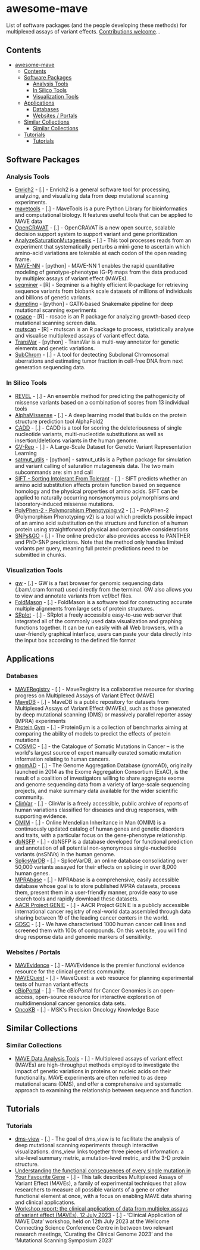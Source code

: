 # awesome\-mave


List of software packages (and the people developing these methods) for multiplexed assays of variant effects.
[Contributions welcome](https://github.com/Constantiam-Biosciences-Inc/awesome-mave/blob/master/CONTRIBUTING.md)...


## Contents



* [awesome\-mave](#awesome-mave)
	+ [Contents](#contents)
	+ [Software Packages](#software-packages)
		- [Analysis Tools](#analysis-tools)
		- [In Silico Tools](#in-silico-tools)
		- [Visualization Tools](#visualization-tools)
	+ [Applications](#applications)
		- [Databases](#databases)
		- [Websites / Portals](#websites-portals)
	+ [Similar Collections](#similar-collections)
		- [Similar Collections](#similar-collections_1)
	+ [Tutorials](#tutorials)
		- [Tutorials](#tutorials_1)



## Software Packages


### Analysis Tools


* [Enrich2](https://enrich2.readthedocs.io/en/latest/) \- \[.] \- Enrich2 is a general software tool for processing, analyzing, and visualizing data from deep mutational scanning experiments.
* [mavetools](https://www.mavedb.org/docs/mavetools/index.html) \- \[.] \- MaveTools is a pure Python Library for bioinformatics and computational biology. It features useful tools that can be applied to MAVE data
* [OpenCRAVAT](https://opencravat.org/index.html) \- \[.] \- OpenCRAVAT is a new open source, scalable decision support system to support variant and gene prioritization
* [AnalyzeSaturationMutagenesis](https://gatk.broadinstitute.org/hc/en-us/articles/360046789232-AnalyzeSaturationMutagenesis-BETA) \- \[.] \- This tool processes reads from an experiment that systematically perturbs a mini\-gene to ascertain which amino\-acid variations are tolerable at each codon of the open reading frame.
* [MAVE\-NN](https://mavenn.readthedocs.io/en/latest/) \- \[python] \- MAVE\-NN 1 enables the rapid quantitative modeling of genotype\-phenotype (G\-P) maps from the data produced by multiplex assays of variant effect (MAVEs).
* [seqminer](https://github.com/zhanxw/seqminer) \- \[R] \- Seqminer is a highly efficient R\-package for retrieving sequence variants from biobank scale datasets of millions of individuals and billions of genetic variants.
* [dumpling](https://github.com/odcambc/dumpling) \- \[python] \- GATK\-based Snakemake pipeline for deep mutational scanning experiments
* [rosace](https://github.com/pimentellab/rosace) \- \[R] \- rosace is an R package for analyzing growth\-based deep mutational scanning screen data.
* [mutscan](https://github.com/fmicompbio/mutscan) \- \[R] \- mutscan is an R package to process, statistically analyse and visualise multiplexed assays of variant effect data.
* [TransVar](https://github.com/zwdzwd/transvar) \- \[python] \- TransVar is a multi\-way annotator for genetic elements and genetic variations.
* [SubChrom](https://github.com/MullighanLab/SubChrom) \- \[.] \- A tool for dectecting Subclonal Chromosomal aberrations and estimating tumor fraction in cell\-free DNA from next generation sequencing data.


### In Silico Tools


* [REVEL](https://sites.google.com/site/revelgenomics/) \- \[.] \- An ensemble method for predicting the pathogenicity of missense variants based on a combination of scores from 13 individual tools
* [AlphaMissense](https://alphamissense.hegelab.org/) \- \[.] \- A deep learning model that builds on the protein structure prediction tool AlphaFold2
* [CADD](https://cadd.gs.washington.edu/) \- \[.] \- CADD is a tool for scoring the deleteriousness of single nucleotide variants, multi\-nucleotide substitutions as well as insertion/deletions variants in the human genome.
* [GV\-Rep](https://github.com/bowang-lab/genomic-FM) \- \[.] \- A Large\-Scale Dataset for Genetic Variant Representation Learning
* [satmut\_utils](https://github.com/ijhoskins/satmut_utils)  \- \[python] \- satmut\_utils is a Python package for simulation and variant calling of saturation mutagenesis data. The two main subcommands are: sim and call
* [SIFT \- Sorting Intolerant From Tolerant](https://sift.bii.a-star.edu.sg/) \- \[.] \- SIFT predicts whether an amino acid substitution affects protein function based on sequence homology and the physical properties of amino acids. SIFT can be applied to naturally occurring nonsynonymous polymorphisms and laboratory\-induced missense mutations.
* [PolyPhen\-2 \- Polymorphism Phenotyping v2](http://genetics.bwh.harvard.edu/pph2/) \- \[.] \- PolyPhen\-2 (Polymorphism Phenotyping v2\) is a tool which predicts possible impact of an amino acid substitution on the structure and function of a human protein using straightforward physical and comparative considerations
* [SNPs\&GO](https://snps.biofold.org/snps-and-go/snps-and-go.html) \- \[.] \- The online predictor also provides access to PANTHER and PhD\-SNP predictions. Note that the method only handles limited variants per query, meaning full protein predictions need to be submitted in chunks.


### Visualization Tools


* [gw](https://github.com/kcleal/gw/tree/master) \- \[.] \- GW is a fast browser for genomic sequencing data (.bam/.cram format) used directly from the terminal. GW also allows you to view and annotate variants from vcf/bcf files.
* [FoldMason](https://github.com/steineggerlab/foldmason) \- \[.] \- FoldMason is a software tool for constructing accurate multiple alignments from large sets of protein structures.
* [SRplot](https://www.bioinformatics.com.cn/srplot) \- \[.] \- SRplot a freely accessible easy\-to\-use web server that integrated all of the commonly used data visualization and graphing functions together. It can be run easily with all Web browsers, with a user\-friendly graphical interface, users can paste your data directly into the input box according to the defined file format


## Applications


### Databases


* [MAVERegistry](https://registry.varianteffect.org/)  \- \[.] \- MaveRegistry is a collaborative resource for sharing progress on Multiplexed Assays of Variant Effect (MAVE)
* [MaveDB](https://www.mavedb.org/) \- \[.] \- MaveDB is a public repository for datasets from Multiplexed Assays of Variant Effect (MAVEs), such as those generated by deep mutational scanning (DMS) or massively parallel reporter assay (MPRA) experiments
* [Protein Gym](https://proteingym.org/) \- \[.] \- ProteinGym is a collection of benchmarks aiming at comparing the ability of models to predict the effects of protein mutations
* [COSMIC](https://cancer.sanger.ac.uk/cosmic) \- \[.] \- the Catalogue of Somatic Mutations in Cancer – is the world's largest source of expert manually curated somatic mutation information relating to human cancers.
* [gnomAD](https://gnomad.broadinstitute.org/) \- \[.] \- The Genome Aggregation Database (gnomAD), originally launched in 2014 as the Exome Aggregation Consortium (ExAC), is the result of a coalition of investigators willing to share aggregate exome and genome sequencing data from a variety of large\-scale sequencing projects, and make summary data available for the wider scientific community.
* [ClinVar](https://www.ncbi.nlm.nih.gov/clinvar/) \- \[.] \- ClinVar is a freely accessible, public archive of reports of human variations classified for diseases and drug responses, with supporting evidence.
* [OMIM](https://www.omim.org/) \- \[.] \- Online Mendelian Inheritance in Man (OMIM) is a continuously updated catalog of human genes and genetic disorders and traits, with a particular focus on the gene\-phenotype relationship.
* [dbNSFP](https://sites.google.com/site/jpopgen/dbNSFP) \- \[.] \- dbNSFP is a database developed for functional prediction and annotation of all potential non\-synonymous single\-nucleotide variants (nsSNVs) in the human genome.
* [SplicsVarDB](https://compbio.ccia.org.au/splicevardb/) \- \[.] \- SpliceVarDB, an online database consolidating over 50,000 variants assayed for their effects on splicing in over 8,000 human genes.
* [MPRAbase](https://github.com/Ahituv-lab/mprabase) \- \[.] \- MPRAbase is a comprehensive, easily accessible database whose goal is to store published MPRA datasets, process them, present them in a user\-friendly manner, provide easy to use search tools and rapidly download these datasets.
* [AACR Project GENIE](https://www.synapse.org/Synapse:syn7222066/tables/) \- \[.] \- AACR Project GENIE is a publicly accessible international cancer registry of real\-world data assembled through data sharing between 19 of the leading cancer centers in the world.
* [GDSC](https://www.cancerrxgene.org/) \- \[.] \- We have characterised 1000 human cancer cell lines and screened them with 100s of compounds. On this website, you will find drug response data and genomic markers of sensitivity.


### Websites / Portals


* [MAVEvidence](https://mavevidence.com/)  \- \[.] \- MAVEvidence is the premier functional evidence resource for the clinical genetics community.
* [MAVEQuest](https://mavequest.varianteffect.org/) \- \[.] \- MaveQuest: a web resource for planning experimental tests of human variant effects
* [cBioPortal](https://www.cbioportal.org/) \- \[.] \- The cBioPortal for Cancer Genomics is an open\-access, open\-source resource for interactive exploration of multidimensional cancer genomics data sets.
* [OncoKB](https://www.oncokb.org/) \- \[.] \- MSK's Precision Oncology Knowledge Base


## Similar Collections


### Similar Collections


* [MAVE Data Analysis Tools](https://www.varianteffect.org/analysis-tools) \- \[.] \- Multiplexed assays of variant effect (MAVEs) are high\-throughput methods employed to investigate the impact of genetic variations in proteins or nucleic acids on their functionality. MAVE experiments are often referred to as deep mutational scans (DMS), and offer a comprehensive and systematic approach to examining the relationship between sequence and function.


## Tutorials


### Tutorials


* [dms\-view](https://dms-view.github.io/docs/tutorial.html) \- \[.] \- The goal of dms\_view is to facilitate the analysis of deep mutational scanning experiments through interactive visualizations. dms\_view links together three pieces of information: a site\-level summary metric, a mutation\-level metric, and the 3\-D protein structure.
* [Understanding the functional consequences of every single mutation in Your Favourite Gene](https://mdhs.unimelb.edu.au/centre-for-cancer-research/about/seminars/external-speakers/understanding-the-functional-consequences-of-every-single-mutation-in-your-favourite-gene) \- \[.] \- This talk describes Multiplexed Assays of Variant Effect (MAVEs), a family of experimental techniques that allow researchers to measure all possible variants of a gene or other functional element at once, with a focus on enabling MAVE data sharing and clinical applications.
* [Workshop report: the clinical application of data from multiplex assays of variant effect (MAVEs), 12 July 2023](https://www.nature.com/articles/s41431-024-01566-2#Sec1) \- \[.] \- ‘Clinical Application of MAVE Data’ workshop, held on 12th July 2023 at the Wellcome Connecting Science Conference Centre in between two relevant research meetings, ‘Curating the Clinical Genome 2023’ and the ‘Mutational Scanning Symposium 2023’
